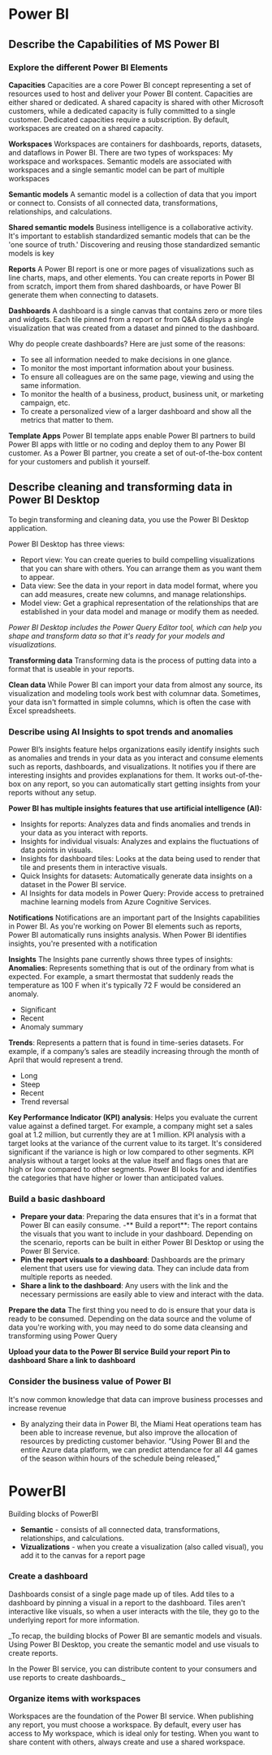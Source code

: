# Power BI

## Describe the Capabilities of MS Power BI

### Explore the different Power BI Elements

**Capacities**
Capacities are a core Power BI concept representing a set of resources used to host and deliver your Power BI content. Capacities are either shared or dedicated. A shared capacity is shared with other Microsoft customers, while a dedicated capacity is fully committed to a single customer. Dedicated capacities require a subscription. By default, workspaces are created on a shared capacity.

**Workspaces**
Workspaces are containers for dashboards, reports, datasets, and dataflows in Power BI. There are two types of workspaces: My workspace and workspaces. Semantic models are associated with workspaces and a single semantic model can be part of multiple workspaces

**Semantic models**
A semantic model is a collection of data that you import or connect to. Consists of all connected data, transformations, relationships, and calculations.

**Shared semantic models**
Business intelligence is a collaborative activity. It's important to establish standardized semantic models that can be the 'one source of truth.' Discovering and reusing those standardized semantic models is key

**Reports**
A Power BI report is one or more pages of visualizations such as line charts, maps, and other elements. You can create reports in Power BI from scratch, import them from shared dashboards, or have Power BI generate them when connecting to datasets. 

**Dashboards**
A dashboard is a single canvas that contains zero or more tiles and widgets. Each tile pinned from a report or from Q&A displays a single visualization that was created from a dataset and pinned to the dashboard.

Why do people create dashboards? Here are just some of the reasons:
- To see all information needed to make decisions in one glance.
- To monitor the most important information about your business.
- To ensure all colleagues are on the same page, viewing and using the same information.
- To monitor the health of a business, product, business unit, or marketing campaign, etc.
- To create a personalized view of a larger dashboard and show all the metrics that matter to them.

**Template Apps**
Power BI template apps enable Power BI partners to build Power BI apps with little or no coding and deploy them to any Power BI customer. As a Power BI partner, you create a set of out-of-the-box content for your customers and publish it yourself.


## Describe cleaning and transforming data in Power BI Desktop
To begin transforming and cleaning data, you use the Power BI Desktop application.

Power BI Desktop has three views:
- Report view: You can create queries to build compelling visualizations that you can share with others. You can arrange them as you want them to appear.
- Data view: See the data in your report in data model format, where you can add measures, create new columns, and manage relationships.
- Model view: Get a graphical representation of the relationships that are established in your data model and manage or modify them as needed.

_Power BI Desktop includes the Power Query Editor tool, which can help you shape and transform data so that it's ready for your models and visualizations._

**Transforming data**
Transforming data is the process of putting data into a format that is useable in your reports. 

**Clean data**
While Power BI can import your data from almost any source, its visualization and modeling tools work best with columnar data. Sometimes, your data isn't formatted in simple columns, which is often the case with Excel spreadsheets.

### Describe using AI Insights to spot trends and anomalies
Power BI’s insights feature helps organizations easily identify insights such as anomalies and trends in your data as you interact and consume elements such as reports, dashboards, and visualizations. It notifies you if there are interesting insights and provides explanations for them. It works out-of-the-box on any report, so you can automatically start getting insights from your reports without any setup.

**Power BI has multiple insights features that use artificial intelligence (AI):**
- Insights for reports: Analyzes data and finds anomalies and trends in your data as you interact with reports.
- Insights for individual visuals: Analyzes and explains the fluctuations of data points in visuals.
- Insights for dashboard tiles: Looks at the data being used to render that tile and presents them in interactive visuals.
- Quick Insights for datasets: Automatically generate data insights on a dataset in the Power BI service.
- AI Insights for data models in Power Query: Provide access to pretrained machine learning models from Azure Cognitive Services.

**Notifications**
Notifications are an important part of the Insights capabilities in Power BI. As you're working on Power BI elements such as reports, Power BI automatically runs insights analysis. When Power BI identifies insights, you're presented with a notification

**Insights**
The Insights pane currently shows three types of insights:
**Anomalies**: Represents something that is out of the ordinary from what is expected. For example, a smart thermostat that suddenly reads the temperature as 100 F when it's typically 72 F would be considered an anomaly.
- Significant
- Recent
- Anomaly summary

**Trends**: Represents a pattern that is found in time-series datasets. For example, if a company’s sales are steadily increasing through the month of April that would represent a trend.
- Long
- Steep
- Recent
- Trend reversal

**Key Performance Indicator (KPI) analysis**: Helps you evaluate the current value against a defined target. For example, a company might set a sales goal at 1.2 million, but currently they are at 1 million.
KPI analysis with a target looks at the variance of the current value to its target. It's considered significant if the variance is high or low compared to other segments. KPI analysis without a target looks at the value itself and flags ones that are high or low compared to other segments. Power BI looks for and identifies the categories that have higher or lower than anticipated values.

### Build a basic dashboard
- **Prepare your data**: Preparing the data ensures that it's in a format that Power BI can easily consume.
-** Build a report**: The report contains the visuals that you want to include in your dashboard. Depending on the scenario, reports can be built in either Power BI Desktop or using the Power BI Service.
- **Pin the report visuals to a dashboard**: Dashboards are the primary element that users use for viewing data. They can include data from multiple reports as needed.
- **Share a link to the dashboard**: Any users with the link and the necessary permissions are easily able to view and interact with the data.

**Prepare the data**
The first thing you need to do is ensure that your data is ready to be consumed. Depending on the data source and the volume of data you're working with, you may need to do some data cleansing and transforming using Power Query

**Upload your data to the Power BI service**
**Build your report**
**Pin to dashboard**
**Share a link to dashboard**

### Consider the business value of Power BI
It's now common knowledge that data can improve business processes and increase revenue
- By analyzing their data in Power BI, the Miami Heat operations team has been able to increase revenue, but also improve the allocation of resources by predicting customer behavior. “Using Power BI and the entire Azure data platform, we can predict attendance for all 44 games of the season within hours of the schedule being released,”













# PowerBI
Building blocks of PowerBI
- **Semantic** - consists of all connected data, transformations, relationships, and calculations.
- **Vizualizations** - when you create a visualization (also called visual), you add it to the canvas for a report page

### Create a dashboard
Dashboards consist of a single page made up of tiles. Add tiles to a dashboard by pinning a visual in a report to the dashboard. Tiles aren't interactive like visuals, so when a user interacts with the tile, they go to the underlying report for more information.

_To recap, the building blocks of Power BI are semantic models and visuals. Using Power BI Desktop, you create the semantic model and use visuals to create reports.

In the Power BI service, you can distribute content to your consumers and use reports to create dashboards._

### Organize items with workspaces
Workspaces are the foundation of the Power BI service. When publishing any report, you must choose a workspace. By default, every user has access to My workspace, which is ideal only for testing. When you want to share content with others, always create and use a shared workspace.
